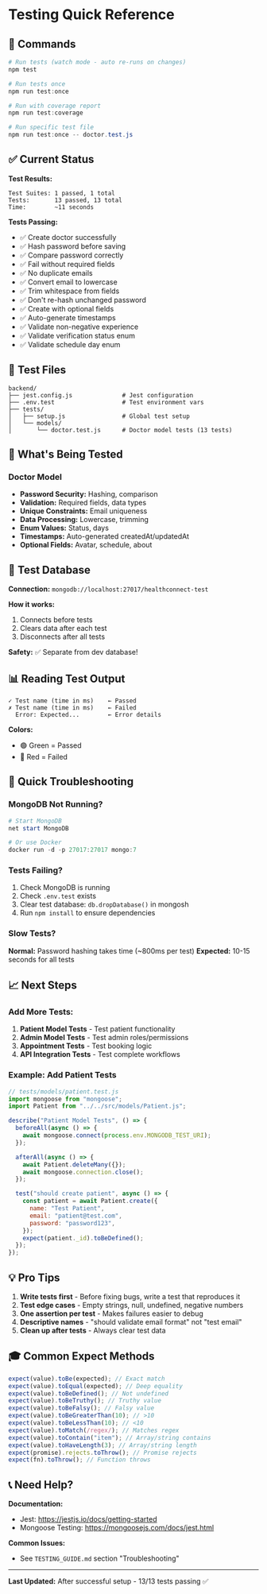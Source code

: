 # Testing Quick Reference

## 🚀 Commands

```powershell
# Run tests (watch mode - auto re-runs on changes)
npm test

# Run tests once
npm run test:once

# Run with coverage report
npm run test:coverage

# Run specific test file
npm run test:once -- doctor.test.js
```

## ✅ Current Status

**Test Results:**

```
Test Suites: 1 passed, 1 total
Tests:       13 passed, 13 total
Time:        ~11 seconds
```

**Tests Passing:**

- ✅ Create doctor successfully
- ✅ Hash password before saving
- ✅ Compare password correctly
- ✅ Fail without required fields
- ✅ No duplicate emails
- ✅ Convert email to lowercase
- ✅ Trim whitespace from fields
- ✅ Don't re-hash unchanged password
- ✅ Create with optional fields
- ✅ Auto-generate timestamps
- ✅ Validate non-negative experience
- ✅ Validate verification status enum
- ✅ Validate schedule day enum

## 📁 Test Files

```
backend/
├── jest.config.js              # Jest configuration
├── .env.test                   # Test environment vars
├── tests/
│   ├── setup.js                # Global test setup
│   └── models/
│       └── doctor.test.js      # Doctor model tests (13 tests)
```

## 🎯 What's Being Tested

### Doctor Model

- **Password Security:** Hashing, comparison
- **Validation:** Required fields, data types
- **Unique Constraints:** Email uniqueness
- **Data Processing:** Lowercase, trimming
- **Enum Values:** Status, days
- **Timestamps:** Auto-generated createdAt/updatedAt
- **Optional Fields:** Avatar, schedule, about

## 🔧 Test Database

**Connection:** `mongodb://localhost:27017/healthconnect-test`

**How it works:**

1. Connects before tests
2. Clears data after each test
3. Disconnects after all tests

**Safety:** ✅ Separate from dev database!

## 📊 Reading Test Output

```
✓ Test name (time in ms)    ← Passed
✗ Test name (time in ms)    ← Failed
  Error: Expected...        ← Error details
```

**Colors:**

- 🟢 Green = Passed
- 🔴 Red = Failed

## 🐛 Quick Troubleshooting

### MongoDB Not Running?

```powershell
# Start MongoDB
net start MongoDB

# Or use Docker
docker run -d -p 27017:27017 mongo:7
```

### Tests Failing?

1. Check MongoDB is running
2. Check `.env.test` exists
3. Clear test database: `db.dropDatabase()` in mongosh
4. Run `npm install` to ensure dependencies

### Slow Tests?

**Normal:** Password hashing takes time (~800ms per test)
**Expected:** 10-15 seconds for all tests

## 📈 Next Steps

### Add More Tests:

1. **Patient Model Tests** - Test patient functionality
2. **Admin Model Tests** - Test admin roles/permissions
3. **Appointment Tests** - Test booking logic
4. **API Integration Tests** - Test complete workflows

### Example: Add Patient Tests

```javascript
// tests/models/patient.test.js
import mongoose from "mongoose";
import Patient from "../../src/models/Patient.js";

describe("Patient Model Tests", () => {
  beforeAll(async () => {
    await mongoose.connect(process.env.MONGODB_TEST_URI);
  });

  afterAll(async () => {
    await Patient.deleteMany({});
    await mongoose.connection.close();
  });

  test("should create patient", async () => {
    const patient = await Patient.create({
      name: "Test Patient",
      email: "patient@test.com",
      password: "password123",
    });
    expect(patient._id).toBeDefined();
  });
});
```

## 💡 Pro Tips

1. **Write tests first** - Before fixing bugs, write a test that reproduces it
2. **Test edge cases** - Empty strings, null, undefined, negative numbers
3. **One assertion per test** - Makes failures easier to debug
4. **Descriptive names** - "should validate email format" not "test email"
5. **Clean up after tests** - Always clear test data

## 🎓 Common Expect Methods

```javascript
expect(value).toBe(expected); // Exact match
expect(value).toEqual(expected); // Deep equality
expect(value).toBeDefined(); // Not undefined
expect(value).toBeTruthy(); // Truthy value
expect(value).toBeFalsy(); // Falsy value
expect(value).toBeGreaterThan(10); // >10
expect(value).toBeLessThan(10); // <10
expect(value).toMatch(/regex/); // Matches regex
expect(value).toContain("item"); // Array/string contains
expect(value).toHaveLength(3); // Array/string length
expect(promise).rejects.toThrow(); // Promise rejects
expect(fn).toThrow(); // Function throws
```

## 📞 Need Help?

**Documentation:**

- Jest: https://jestjs.io/docs/getting-started
- Mongoose Testing: https://mongoosejs.com/docs/jest.html

**Common Issues:**

- See `TESTING_GUIDE.md` section "Troubleshooting"

---

**Last Updated:** After successful setup - 13/13 tests passing ✅
